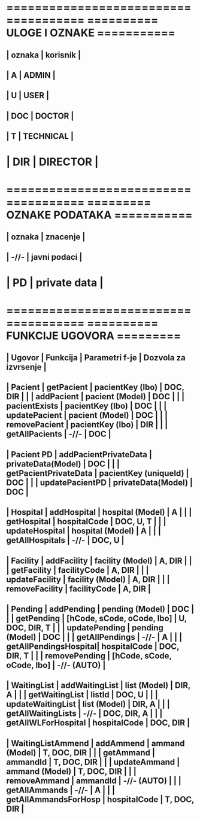 
=====================================
========== ULOGE I OZNAKE ===========
=====================================
|    oznaka      |    korisnik      |
-------------------------------------
|       A        |      ADMIN       |
-------------------------------------
|       U        |      USER        |
-------------------------------------
|      DOC       |     DOCTOR       |
-------------------------------------
|       T        |    TECHNICAL     |
-------------------------------------
|      DIR       |    DIRECTOR      |
=====================================

=====================================
========= OZNAKE PODATAKA ===========
=====================================
|    oznaka      |    znacenje      |
-------------------------------------
|     -//-       |   javni podaci   |
-------------------------------------
|       PD       |  private data    |
=====================================    


=====================================
========== FUNKCIJE UGOVORA =========
===============================================================================================================
|       Ugovor      |       Funkcija        |       Parametri f-je        |       Dozvola za izvrsenje        |
---------------------------------------------------------------------------------------------------------------
|      Pacient      |      getPacient       |      pacientKey (lbo)       |             DOC, DIR              |
|                   |      addPacient       |       pacient (Model)       |               DOC                 |
|                   |     pacientExists     |      pacientKey (lbo)       |               DOC                 |
|                   |     updatePacient     |       pacient (Model)       |               DOC                 |
|                   |     removePacient     |      pacientKey (lbo)       |               DIR                 |
|                   |     getAllPacients    |            -//-             |               DOC                 |
---------------------------------------------------------------------------------------------------------------
|    Pacient PD     | addPacientPrivateData |     privateData(Model)      |               DOC                 |
|                   | getPacientPrivateData |   pacientKey (uniqueId)     |               DOC                 |
|                   | updatePacientPD       |     privateData(Model)      |               DOC                 |
---------------------------------------------------------------------------------------------------------------
|     Hospital      |     addHospital       |      hospital (Model)       |                A                  |
|                   |     getHospital       |       hospitalCode          |            DOC, U, T              |
|                   |    updateHospital     |      hospital (Model)       |                A                  |
|                   |    getAllHospitals    |           -//-              |             DOC, U                |
---------------------------------------------------------------------------------------------------------------
|     Facility      |     addFacility       |      facility (Model)       |             A, DIR                | 
|                   |     getFacility       |       facilityCode          |             A, DIR                |
|                   |    updateFacility     |      facility (Model)       |             A, DIR                |
|                   |    removeFacility     |       facilityCode          |             A, DIR                |
---------------------------------------------------------------------------------------------------------------
|     Pending       |     addPending        |       pending (Model)       |               DOC                 |
|                   |     getPending        | [hCode, sCode, oCode, lbo]  |          U, DOC, DIR, T           |
|                   |    updatePending      |       pending (Model)       |               DOC                 |
|                   |    getAllPendings     |           -//-              |                A                  |
|                   | getAllPendingsHospital|        hospitalCode         |           DOC, DIR, T             |
|                   |    removePending      | [hCode, sCode, oCode, lbo]  |           -//- (AUTO)             | 
---------------------------------------------------------------------------------------------------------------
|   WaitingList     |    addWaitingList     |        list (Model)         |             DIR, A                |
|                   |    getWaitingList     |          listId             |             DOC, U                |
|                   |   updateWaitingList   |        list (Model)         |             DIR, A                |
|                   |  getAllWaitingLists   |           -//-              |           DOC, DIR, A             |
|                   |  getAllWLForHospital  |        hospitalCode         |            DOC, DIR               | 
---------------------------------------------------------------------------------------------------------------
| WaitingListAmmend |      addAmmend        |     ammand (Model)          |          T, DOC, DIR              |
|                   |      getAmmand        |        ammandId             |          T, DOC, DIR              |
|                   |     updateAmmand      |     ammand (Model)          |          T, DOC, DIR              |
|                   |     removeAmmand      |        ammandId             |           -//- (AUTO)             |
|                   |    getAllAmmands      |           -//-              |               A                   |
|                   | getAllAmmandsForHosp  |      hospitalCode           |          T, DOC, DIR              | 
---------------------------------------------------------------------------------------------------------------